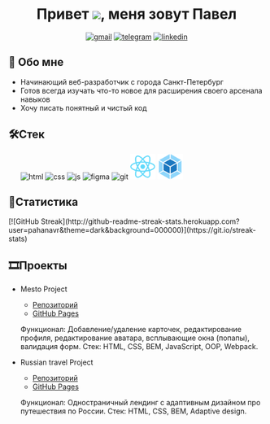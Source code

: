 
<h1 align="center">Привет <img src="https://github.com/blackcater/blackcater/raw/main/images/Hi.gif" height="32"/>, меня зовут Павел</h1>

<div align="center">
<a href="mailto:kiselev.pavel.job@gmail.com"><img src="https://img.shields.io/badge/Gmail-D14836?style=for-the-badge&logo=gmail&logoColor=white" alt="gmail"></a>
<a href="https://t.me/pahanavrik"><img src="https://img.shields.io/badge/Telegram-2CA5E0?style=for-the-badge&logo=telegram&logoColor=white" alt="telegram"></a>
<a href="https://www.linkedin.com/in/pavel-kiselev-201745233/"><img src="https://img.shields.io/badge/LinkedIn-0077B5?style=for-the-badge&logo=linkedin&logoColor=white" alt="linkedin"></a>
</div>


<h2 fonts-size="24px">👀 Обо мне</h2>
<ul>
  <li>Начинающий веб-разработчик с города Санкт-Петербург</li>
  <li>Готов всегда изучать что-то новое для расширения своего арсенала навыков</li>
  <li>Хочу писать понятный и чистый код</li>
</ul>

<h2>🛠Стек</h2>
<ul>
  <img width="50" src="https://user-images.githubusercontent.com/98909560/169148276-b5a41534-e46f-4c39-b69b-3612f4fb2d1c.png" alt="html">
  <img width="50" src="https://user-images.githubusercontent.com/98909560/169148480-356eb612-8826-43f0-b66a-b2b9660e0221.png" alt="css">
  <img width="50" src="https://user-images.githubusercontent.com/98909560/169148699-58058550-257c-4281-a165-831650359d0a.png" alt="js">
  <img width="50" src="https://user-images.githubusercontent.com/98909560/169148923-bca5e7fc-dbfa-43b9-9bb0-d57d3be820f7.png" alt="figma">
  <img width="50" src="https://user-images.githubusercontent.com/98909560/169149294-8549f32b-a450-4e88-be01-8d13b78f3532.png" alt="git">
  <img width="50" src="https://github.com/devicons/devicon/blob/master/icons/react/react-original.svg" alt="react">
  <img width="50" src="https://github.com/devicons/devicon/blob/master/icons/webpack/webpack-original.svg" alt="webpack">
</ul>

<h2>📏Статистика</h2>
[![GitHub Streak](http://github-readme-streak-stats.herokuapp.com?user=pahanavr&theme=dark&background=000000)](https://git.io/streak-stats)
<h2>🎞Проекты</h2>
<ul>
  <li>Mesto Project</li>
  <ul>
    <li><a href="https://github.com/pahanavr/mesto">Репозиторий</a></li>
    <li><a href="https://pahanavr.github.io/mesto/">GitHub Pages</a></li>
  </ul>
  
  Функционал: Добавление/удаление карточек, редактирование профиля, редактирование аватара, всплывающие окна (попапы), валидация форм.
Стек: HTML, CSS, BEM, JavaScript, OOP, Webpack.
  
  <li>Russian travel Project</li>
  <ul>
    <li><a href="https://github.com/pahanavr/russian-travel">Репозиторий</a></li>
    <li><a href="https://pahanavr.github.io/russian-travel/">GitHub Pages</a></li>
  </ul>
  
  Функционал: Одностраничный лендинг с адаптивным дизайном про путешествия по России.
Стек: HTML, CSS, BEM, Adaptive design.
  
</ul>

<!---
pahanavr/pahanavr is a ✨ special ✨ repository because its `README.md` (this file) appears on your GitHub profile.
You can click the Preview link to take a look at your changes.
--->
